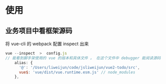 # 使用

## 业务项目中看框架源码

将 vue-cli 的 webpack 配置 inspect 出来

```javascript
vue --inspect  >  config.js
// 能看到脚手架使用的 vue 的版本和具体文件 。 在这个文件中 debugger 能阅读源码
    alias: {
      '@': '/Users/liweijun/code/jsliweijun/vue2-todo/src',
      vue$: 'vue/dist/vue.runtime.esm.js' // node_modules
    },
```
